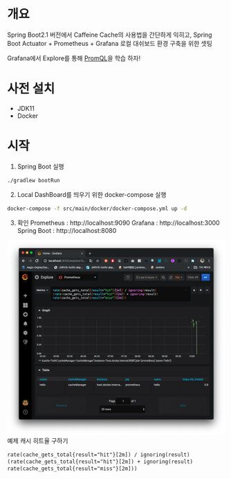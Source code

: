 # 개요
Spring Boot2.1 버전에서 Caffeine Cache의 사용법을 간단하게 익히고,
Spring Boot Actuator + Prometheus + Grafana 로컬 대쉬보드 환경 구축을 위한 셋팅

Grafana에서 Explore를 통해 [PromQL](https://prometheus.io/docs/prometheus/latest/querying/basics/)을 학습 하자!
# 사전 설치
* JDK11
* Docker

# 시작

1. Spring Boot 실행
```sh
./gradlew bootRun
```

2. Local DashBoard를 띄우기 위한 docker-compose 실행
```sh
docker-compose -f src/main/docker/docker-compose.yml up -d
```

3. 확인 
Prometheus : http://localhost:9090
Grafana : http://localhost:3000
Spring Boot : http://localhost:8080

![Cache Hit Rate](example.png)
예제 캐시 히트율 구하기
```
rate(cache_gets_total{result="hit"}[2m]) / ignoring(result) (rate(cache_gets_total{result="hit"}[2m]) + ignoring(result) rate(cache_gets_total{result="miss"}[2m]))
```